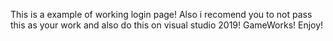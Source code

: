 This is a example of working login page!
Also i recomend you to not pass this as your work and also
do this on visual studio 2019!
GameWorks! Enjoy!
